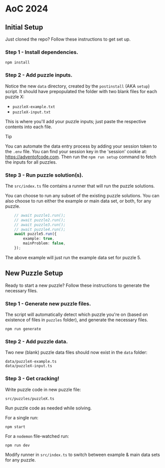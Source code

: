 # AoC 2024

## Initial Setup

Just cloned the repo? Follow these instructions to get set up.

### Step 1 - Install dependencies.

```shell
npm install
```

### Step 2 - Add puzzle inputs.

Notice the new `data` directory, created by the `postinstall` (AKA `setup`) script.
It should have prepopulated the folder with two blank files for each puzzle X:

- `puzzleX-example.txt`
- `puzzleX-input.txt`

This is where you'll add your puzzle inputs; just paste the respective contents into each file.

> [!TIP]
>
> You can automate the data entry process by adding your session token to the `.env` file.
> You can find your session key in the 'session' cookie at: https://adventofcode.com.
> Then run the `npm run setup` command to fetch the inputs for all puzzles.

### Step 3 - Run puzzle solution(s).

The `src/index.ts` file contains a runner that will run the puzzle solutions.

You can choose to run any subset of the existing puzzle solutions.
You can also choose to run either the example or main data set, or both, for any puzzle.

```typescript
    // await puzzle1.run();
    // await puzzle2.run();
    // await puzzle3.run();
    // await puzzle4.run();
    await puzzle5.run({
        example: true,
        mainProblem: false,
    });
```
The above example will just run the example data set for puzzle 5.

## New Puzzle Setup

Ready to start a new puzzle? Follow these instructions to generate the necessary files.

### Step 1 - Generate new puzzle files.

The script will automatically detect which puzzle you're on (based on existence of files in `puzzles` folder), and generate the necessary files.

```shell
npm run generate
```

### Step 2 - Add puzzle data.

Two new (blank) puzzle data files should now exist in the `data` folder:
```
data/puzzleX-example.ts
data/puzzleX-input.ts
```

### Step 3 - Get cracking!

Write puzzle code in new puzzle file:
```
src/puzzles/puzzleX.ts
```

Run puzzle code as needed while solving.

For a single run:
```shell
npm start
```

For a `nodemon` file-watched run:
```shell
npm run dev
```


Modify runner in `src/index.ts` to switch between example & main data sets for any puzzle. 
